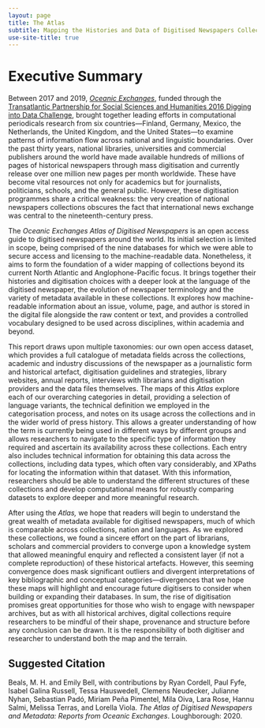 ```yaml
---
layout: page
title: The Atlas
subtitle: Mapping the Histories and Data of Digitised Newspapers Collections Around the World
use-site-title: true
---
```

# Executive Summary

Between 2017 and 2019, [*Oceanic Exchanges*](http://www.oceanicexchanges.org), funded through the [Transatlantic
Partnership for Social Sciences and Humanities 2016 Digging into Data
Challenge](https://diggingintodata.org), brought together leading
efforts in computational periodicals research from six
countries—Finland, Germany, Mexico, the Netherlands, the United
Kingdom, and the United States—to examine patterns of information flow
across national and linguistic boundaries. Over the past thirty years,
national libraries, universities and commercial publishers around the
world have made available hundreds of millions of pages of historical
newspapers through mass digitisation and currently release over one
million new pages per month worldwide. These have become vital resources
not only for academics but for journalists, politicians, schools, and
the general public. However, these digitisation programmes share a
critical weakness: the very creation of national newspapers collections
obscures the fact that international news exchange was central to the
nineteenth-century press.

The *Oceanic Exchanges Atlas of Digitised Newspapers* is an open access
guide to digitised newspapers around the world. Its initial selection is
limited in scope, being comprised of the nine databases for which we
were able to secure access and licensing to the machine-readable data.
Nonetheless, it aims to form the foundation of a wider mapping of
collections beyond its current North Atlantic and Anglophone-Pacific
focus. It brings together their histories and digitisation choices with
a deeper look at the language of the digitised newspaper, the evolution
of newspaper terminology and the variety of metadata available in these
collections. It explores how machine-readable information about an
issue, volume, page, and author is stored in the digital file alongside
the raw content or text, and provides a controlled vocabulary designed
to be used across disciplines, within academia and beyond.

This report draws upon multiple taxonomies: our own open access dataset,
which provides a full catalogue of metadata fields across the
collections, academic and industry 
discussions of the newspaper as a journalistic form and historical
artefact, digitisation guidelines and strategies, library websites,
annual reports, interviews with librarians and digitisation providers
and the data files themselves. The maps of this *Atlas* explore each of
our overarching categories in detail, providing a selection of language
variants, the technical definition we employed in the categorisation
process, and notes on its usage across the collections and in the wider
world of press history. This allows a greater understanding of how the
term is currently being used in different ways by different groups and
allows researchers to navigate to the specific type of information they
required and ascertain its availability across these collections. Each
entry also includes technical information for obtaining this data across
the collections, including data types, which often vary considerably,
and XPaths for locating the information within that dataset. With this
information, researchers should be able to understand the different
structures of these collections and develop computational means for
robustly comparing datasets to explore deeper and more meaningful
research.

After using the *Atlas,* we hope that readers will begin to understand
the great wealth of metadata available for digitised newspapers, much of
which is comparable across collections, nation and languages. As we
explored these collections, we found a sincere effort on the part of
librarians, scholars and commercial providers to converge upon a
knowledge system that allowed meaningful enquiry and reflected a
consistent layer (if not a complete reproduction) of these historical
artefacts. However, this seeming convergence does mask significant
outliers and divergent interpretations of key bibliographic and
conceptual categories—divergences that we hope these maps will highlight
and encourage future digitisers to consider when building or expanding
their databases. In sum, the rise of digitisation promises great
opportunities for those who wish to engage with newspaper archives, but
as with all historical archives, digital collections require researchers
to be mindful of their shape, provenance and structure before any
conclusion can be drawn. It is the responsibility of both digitiser and
researcher to understand both the map and the terrain.

## Suggested Citation

Beals, M. H. and Emily Bell, with contributions by Ryan Cordell, Paul
Fyfe, Isabel Galina Russell, Tessa Hauswedell, Clemens Neudecker,
Julianne Nyhan, Sebastian Padó, Miriam Peña Pimentel, Mila Oiva, Lara
Rose, Hannu Salmi, Melissa Terras, and Lorella Viola. *The Atlas of
Digitised Newspapers and Metadata: Reports from Oceanic Exchanges*.
Loughborough: 2020.
